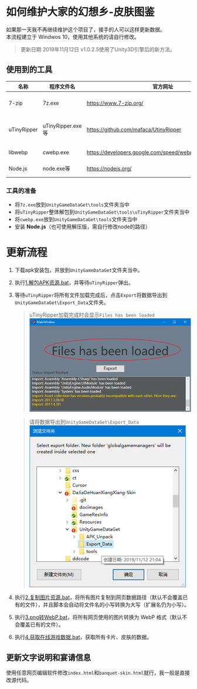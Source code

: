 # 如何维护大家的幻想乡-皮肤图鉴
如果那一天我不再继续维护这个项目了，接手的人可以这样更新数据。  
本流程建立于 Windwos 10，使用其他系统的请自行修改。

>更新日期 2019年11月12日 v1.0.2.5使用了Unity3D引擎后的新方法。

## 使用到的工具
|名称|程序文件名|官方网址|作用|
|--|--|--|--|
|7-zip|7z.exe|https://www.7-zip.org/|解包APK(zip压缩)|
|uTinyRipper|uTinyRipper.exe等|https://github.com/mafaca/UtinyRipper|导出Unity3D数据中的资源|
|libwebp|cwebp.exe|https://developers.google.com/speed/webp/docs/precompiled|编码WebP|
|Node.js|node.exe等|https://nodejs.org/|执行本地js脚本|
### 工具的准备
* 将`7z.exe`放到`UnityGameDataGet\tools`文件夹当中
* 将`uTinyRipper`整体解包到`UnityGameDataGet\tools\uTinyRipper`文件夹当中
* 将`cwebp.exe`放到`UnityGameDataGet\tools`文件夹当中
* 安装 **Node.js**（也可使用解压版，需自行修改node的路径）

# 更新流程
1. 下载apk安装包，并放到`UnityGameDataGet`文件夹当中。
1. 执行[1.解包APK资源.bat](UnityGameDataGet\1.解包APK资源.bat)，并等待`uTinyRipper`弹出。
1. 等待`uTinyRipper`将所有文件加载完成后，点击`Export`将数据导出到`UnityGameDataGet\Export_Data`文件夹。
   >uTinyRipper加载完成时会显示`Files has been loaded`  
   >![uTinyRipper加载完成的样子](docimages/uTinyRipper-loaded.png)
   
   >请将数据导出到`UnityGameDataGet\Export_Data`  
   >![uTinyRipper导出的样子](docimages/uTinyRipper-export.png)
1. 执行[2.复制图片资源.bat](UnityGameDataGet\2.复制图片资源.bat)，将所有图片复制到网页数据路径（默认不会覆盖已有的文件），并且脚本会自动将文件名的小写转换为大写（扩展名仍为小写）。
1. 执行[3.png转WebP.bat](UnityGameDataGet\3.png转WebP.bat)，将所有网页使用的图片转换为 WebP 格式（默认不会覆盖已有的文件）。
1. 执行[4.获取在线游戏数据.bat](UnityGameDataGet\4.获取在线游戏数据.bat)，获取所有卡片、皮肤的数据。

## 更新文字说明和宴请信息
使用任意网页编辑软件修改`index.html`和`banquet-skin.html`就行，我一般是直接改源代码。

